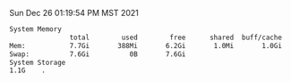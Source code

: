 Sun Dec 26 01:19:54 PM MST 2021
```bash
System Memory
               total        used        free      shared  buff/cache   available
Mem:           7.7Gi       388Mi       6.2Gi       1.0Mi       1.0Gi       7.0Gi
Swap:          7.6Gi          0B       7.6Gi
System Storage
1.1G	.
```
